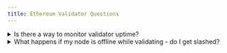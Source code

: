 ```yaml
---
title: Ethereum Validator Questions
---
```


<details>
  <summary>Is there a way to monitor validator uptime?</summary>
  <div>
    <div>
    On some dashboards in the DAppNode Monitoring System (DMS) you can find metrics related to the uptime of your validator. 
    <br /><br />
    But you can also find out how your validator is doing on the Beaconchain website of their respective network. Just enter your validator index ID in the search field.
    <br /><br />

<ul>
  <li><a href="https://beaconcha.in/">Ethereum Beacon Chain</a></li>
  <li><a href="https://beacon.gnosischain.com/">Gnosis Beacon Chain</a></li>
</ul>

</div>
  </div>
</details>

<details>
  <summary>What happens if my node is offline while validating - do I get slashed?</summary>
  <div>
    <div>
    There are two kinds of punishment when you validate on Ethereum 2.0 (this is applied in gnosis chain too):
    <br /><br />
<ul>
  <li>Penalty or Inactivity Leak: Reduces the token balance of the validator for either not attesting or not getting included</li>
  <li>Slashing: Removes the validator from the consensus mechanism and slowly leaks Ether</li>
</ul>

Slashing only occurs if:

<ul>
  <li>A validator acts like a proposer and signs two different beacon blocks for the same slot</li>
  <li>A validator acts like an attester and signs two different attestations with the same target</li>
</ul>

You will not have to worry about getting slashed on DAppNode. Slashing usually occurs when you have two instances of the same validator running at the same time. DAppNodes are configured in a way where that does not happen.
</div>
  </div>
</details>